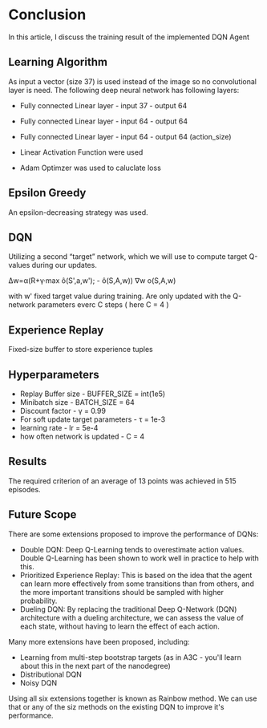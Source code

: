 # Conclusion
In this article, I discuss the training result of the implemented DQN Agent

## Learning Algorithm
As input a vector (size 37) is used instead of the image so no convolutional layer is need. 
The following deep neural network has following layers:</br>

* Fully connected Linear layer - input 37 - output 64</br>

* Fully connected Linear layer - input 64 - output 64</br>

* Fully connected Linear layer - input 64 - output 64 (action_size)</br>

* Linear Activation Function were used</br>

* Adam Optimzer was used to caluclate loss

## Epsilon Greedy
An epsilon-decreasing strategy was used.

## DQN
Utilizing a second “target” network, which we will use to compute target Q-values during our updates.

Δw=α(R+γ·max ô(S',a,w'); - ô(S,A,w)) ∇w o(S,A,w)

with w' fixed target value during training. Are only updated with the Q-network parameters everc C steps ( here C = 4 )

## Experience Replay
Fixed-size buffer to store experience tuples

## Hyperparameters
* Replay Buffer size - BUFFER_SIZE = int(1e5)
* Minibatch size - BATCH_SIZE = 64
* Discount factor - γ = 0.99
* For soft update target parameters - τ = 1e-3
* learning rate - lr = 5e-4
* how often network is updated - C = 4
## Results
The required criterion of an average of 13 points was achieved in 515 episodes.

## Future Scope
There are some extensions proposed to improve the performance of DQNs: 
* Double DQN: Deep Q-Learning tends to overestimate action values. Double Q-Learning has been shown to work well in practice to help with this.
* Prioritized Experience Replay: This is based on the idea that the agent can learn more effectively from some transitions than from others, and the more important transitions should be sampled with higher probability.
* Dueling DQN: By replacing the traditional Deep Q-Network (DQN) architecture with a dueling architecture, we can assess the value of each state, without having to learn the effect of each action.</br>

Many more extensions have been proposed, including:</br>
* Learning from multi-step bootstrap targets (as in A3C - you'll learn about this in the next part of the nanodegree)
* Distributional DQN
* Noisy DQN</br>

Using all six extensions together is known as Rainbow method. We can use that or any of the siz methods on the existing DQN 
to improve it's performance.
